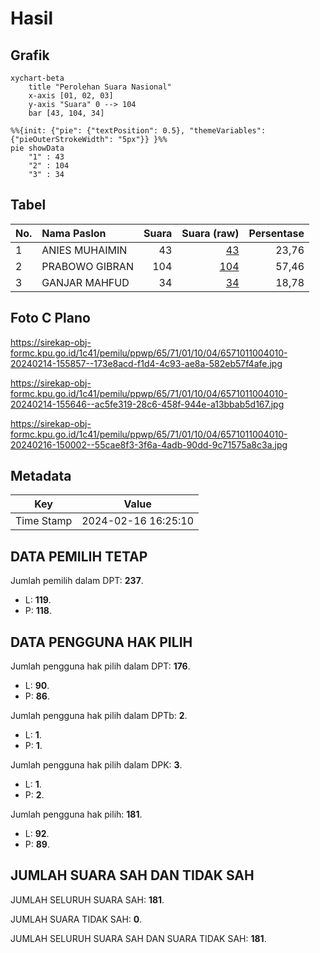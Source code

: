 # Hasil

## Grafik

```mermaid
xychart-beta
    title "Perolehan Suara Nasional"
    x-axis [01, 02, 03]
    y-axis "Suara" 0 --> 104
    bar [43, 104, 34]
```

```mermaid
%%{init: {"pie": {"textPosition": 0.5}, "themeVariables": {"pieOuterStrokeWidth": "5px"}} }%%
pie showData
    "1" : 43
    "2" : 104
    "3" : 34
```

## Tabel

| No. | Nama Paslon    | Suara | Suara (raw) | Persentase |
|:--- |:-------------- | -----:| -----------:| ----------:|
| 1   | ANIES MUHAIMIN | 43    | [43][p-1]   | 23,76      |
| 2   | PRABOWO GIBRAN | 104   | [104][p-2]  | 57,46      |
| 3   | GANJAR MAHFUD  | 34    | [34][p-3]   | 18,78      |


[p-1]: https://github.com/gigit-pemilu/pemilu-2024/blob/main/pilpres/hitung-suara/sub/65-kalimantan-utara/sub/71-kota-tarakan/sub/01-tarakan-barat/sub/1004-karang-balik/sub/010-tps/sub/paslon-1.txt
[p-2]: https://github.com/gigit-pemilu/pemilu-2024/blob/main/pilpres/hitung-suara/sub/65-kalimantan-utara/sub/71-kota-tarakan/sub/01-tarakan-barat/sub/1004-karang-balik/sub/010-tps/sub/paslon-2.txt
[p-3]: https://github.com/gigit-pemilu/pemilu-2024/blob/main/pilpres/hitung-suara/sub/65-kalimantan-utara/sub/71-kota-tarakan/sub/01-tarakan-barat/sub/1004-karang-balik/sub/010-tps/sub/paslon-3.txt

## Foto C Plano

https://sirekap-obj-formc.kpu.go.id/1c41/pemilu/ppwp/65/71/01/10/04/6571011004010-20240214-155857--173e8acd-f1d4-4c93-ae8a-582eb57f4afe.jpg

https://sirekap-obj-formc.kpu.go.id/1c41/pemilu/ppwp/65/71/01/10/04/6571011004010-20240214-155646--ac5fe319-28c6-458f-944e-a13bbab5d167.jpg

https://sirekap-obj-formc.kpu.go.id/1c41/pemilu/ppwp/65/71/01/10/04/6571011004010-20240216-150002--55cae8f3-3f6a-4adb-90dd-9c71575a8c3a.jpg


## Metadata

| Key        | Value               |
| ---------- | ------------------- |
| Time Stamp | 2024-02-16 16:25:10 |


## DATA PEMILIH TETAP

Jumlah pemilih dalam DPT: **237**.
 * L: **119**.
 * P: **118**.

## DATA PENGGUNA HAK PILIH

Jumlah pengguna hak pilih dalam DPT: **176**.
 * L: **90**.
 * P: **86**.

Jumlah pengguna hak pilih dalam DPTb: **2**.
 * L: **1**.
 * P: **1**.

Jumlah pengguna hak pilih dalam DPK: **3**.
 * L: **1**.
 * P: **2**.

Jumlah pengguna hak pilih: **181**.
 * L: **92**.
 * P: **89**.

## JUMLAH SUARA SAH DAN TIDAK SAH

JUMLAH SELURUH SUARA SAH: **181**.

JUMLAH SUARA TIDAK SAH: **0**.

JUMLAH SELURUH SUARA SAH DAN SUARA TIDAK SAH: **181**.


